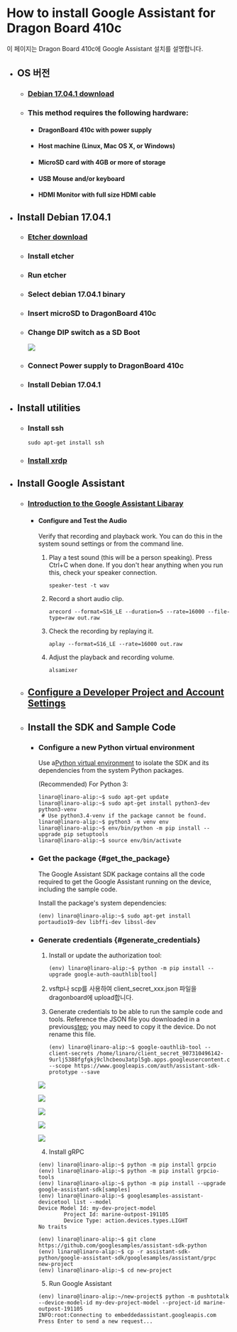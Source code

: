 # How to install Google Assistant for Dragon Board 410c

이 페이지는 Dragon Board 410c에 Google Assistant 설치를 설명합니다.

* ## OS 버전

  * ### [Debian 17.04.1 download](http://builds.96boards.org/releases/dragonboard410c/linaro/debian/17.04.1/dragonboard410c_sdcard_install_debian-246.zip)
  * ### This method requires the following hardware:

    * #### DragonBoard 410c with power supply
    * #### Host machine \(Linux, Mac OS X, or Windows\)
    * #### MicroSD card with 4GB or more of storage
    * #### USB Mouse and/or keyboard
    * #### HDMI Monitor with full size HDMI cable
* ## Install Debian 17.04.1

  * ### [Etcher download](https://etcher.io/)
  * ### Install etcher
  * ### Run etcher
  * ### Select debian 17.04.1 binary
  * ### Insert microSD to DragonBoard 410c
  * ### Change DIP switch as a SD Boot

    ![](/assets/dragonBoard410c_junper_sdboot.png)

  * ### Connect Power supply to DragonBoard 410c
  * ### Install Debian 17.04.1
* ## Install utilities

  * ### Install ssh

    ```
    sudo apt-get install ssh
    ```
  * ### [Install xrdp](./how-to-install-xrdp.md)
* ## Install Google Assistant

  * ### [Introduction to the Google Assistant Libaray](https://developers.google.com/assistant/sdk/guides/library/python/?hl=ko)
  
    * #### Configure and Test the Audio
      Verify that recording and playback work. You can do this in the system sound settings or from the command line.

      1. Play a test sound \(this will be a person speaking\). Press Ctrl+C when done. If you don't hear anything when you run this, check your speaker connection.
         ```
         speaker-test -t wav
         ```
      2. Record a short audio clip.
         ```
         arecord --format=S16_LE --duration=5 --rate=16000 --file-type=raw out.raw
         ```
      3. Check the recording by replaying it.
         ```
         aplay --format=S16_LE --rate=16000 out.raw
         ```
      4. Adjust the playback and recording volume.

         ```
         alsamixer
         ```
      
  * ## [Configure a Developer Project and Account Settings](https://developers.google.com/assistant/sdk/guides/library/python/embed/config-dev-project-and-account?hl=en)

  * ## Install the SDK and Sample Code

    * ### Configure a new Python virtual environment 

      Use a[Python virtual environment](https://docs.python.org/3/library/venv.html) to isolate the SDK and its dependencies from the system Python packages.

      \(Recommended\) For Python 3:

      ```
      linaro@linaro-alip:~$ sudo apt-get update
      linaro@linaro-alip:~$ sudo apt-get install python3-dev python3-venv
       # Use python3.4-venv if the package cannot be found.
      linaro@linaro-alip:~$ python3 -m venv env
      linaro@linaro-alip:~$ env/bin/python -m pip install --upgrade pip setuptools
      linaro@linaro-alip:~$ source env/bin/activate
      ```

    * ### Get the package {#get_the_package}

      The Google Assistant SDK package contains all the code required to get the Google Assistant running on the device, including the sample code.
      
      Install the package's system dependencies:

      ```
      (env) linaro@linaro-alip:~$ sudo apt-get install portaudio19-dev libffi-dev libssl-dev
      ```

    * ### Generate credentials {#generate_credentials}

      1. Install or update the authorization tool:

         ```
         (env) linaro@linaro-alip:~$ python -m pip install --upgrade google-auth-oauthlib[tool]
         ```

      2. vsftp나 scp를 사용하여 client\_secret\_xxx.json 파일을 dragonboard에 upload합니다.

      3. Generate credentials to be able to run the sample code and tools. Reference the JSON file you downloaded in a previous[step](https://developers.google.com/assistant/sdk/guides/library/python/embed/config-dev-project-and-account?hl=ko); you may need to copy it the device. Do not rename this file.

         ```
         (env) linaro@linaro-alip:~$ google-oauthlib-tool --client-secrets /home/linaro/client_secret_907310496142-9urlj5388fgfgkj9clhcbeou3atpl5gb.apps.googleusercontent.com.json --scope https://www.googleapis.com/auth/assistant-sdk-prototype --save
         ```
        ![](/assets/dragonBoard_google_assistant_step_1.png)
        
        ![](/assets/dragonBoard_google_assistant_step_2.png)
        
        ![](/assets/dragonBoard_google_assistant_step_3.png)
        
        ![](/assets/dragonBoard_google_assistant_step_4.png)
        
        ![](/assets/dragonBoard_google_assistant_step_5.png)
        
      4. Install gRPC

        ```
        (env) linaro@linaro-alip:~$ python -m pip install grpcio
        (env) linaro@linaro-alip:~$ python -m pip install grpcio-tools
        (env) linaro@linaro-alip:~$ python -m pip install --upgrade google-assistant-sdk[samples]
        (env) linaro@linaro-alip:~$ googlesamples-assistant-devicetool list --model
        Device Model Id: my-dev-project-model
                Project Id: marine-outpost-191105
                Device Type: action.devices.types.LIGHT
        No traits
        ```

        ```
        (env) linaro@linaro-alip:~$ git clone https://github.com/googlesamples/assistant-sdk-python
        (env) linaro@linaro-alip:~$ cp -r assistant-sdk-python/google-assistant-sdk/googlesamples/assistant/grpc new-project
        (env) linaro@linaro-alip:~$ cd new-project
        ```

      5. Run Google Assistant

        ```
        (env) linaro@linaro-alip:~/new-project$ python -m pushtotalk --device-model-id my-dev-project-model --project-id marine-outpost-191105
        INFO:root:Connecting to embeddedassistant.googleapis.com
        Press Enter to send a new request...
        
        ```



